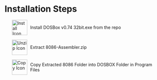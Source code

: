 <!DOCTYPE html>
<html lang="en">
<head>
  <meta charset="UTF-8">
  <meta name="viewport" content="width=device-width, initial-scale=1.0">
  <title>Installation Steps</title>
  <style>
    .step {
      display: flex;
      align-items: center;
      margin-bottom: 15px;
    }
    .step-image {
      width: 50px;
      margin-right: 10px;
    }
  </style>
</head>
<body>
  <h1>Installation Steps</h1>
  <ul>
    <li class="step">
      <img class="step-image" src="install.png" alt="Install Icon">
      Install DOSBox v0.74 32bit.exe from the repo
    </li>
    <li class="step">
      <img class="step-image" src="unzip.png" alt="Unzip Icon">
      Extract 8086-Assembler.zip
    </li>
    <li class="step">
      <img class="step-image" src="copy.png" alt="Copy Icon">
      Copy Extracted 8086 Folder into DOSBOX Folder in Program Files
    </li>
  </ul>
</body>
</html>
